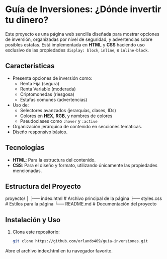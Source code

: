 # Guía de Inversiones: ¿Dónde invertir tu dinero?

Este proyecto es una página web sencilla diseñada para mostrar opciones de inversión, organizadas por nivel de seguridad, y advertencias sobre posibles estafas. Está implementada en **HTML** y **CSS** haciendo uso exclusivo de las propiedades `display: block`, `inline`, e `inline-block`.

## Características

- Presenta opciones de inversión como:
  - Renta Fija (segura)
  - Renta Variable (moderada)
  - Criptomonedas (riesgosa)
  - Estafas comunes (advertencias)
- Uso de:
  - Selectores avanzados (jerarquías, clases, IDs)
  - Colores en **HEX**, **RGB**, y nombres de colores
  - Pseudoclases como `:hover` y `:active`
- Organización jerárquica de contenido en secciones temáticas.
- Diseño responsivo básico.

## Tecnologías

- **HTML**: Para la estructura del contenido.
- **CSS**: Para el diseño y formato, utilizando únicamente las propiedades mencionadas.

## Estructura del Proyecto

proyecto/ │ ├── index.html # Archivo principal de la página ├── styles.css # Estilos para la página └── README.md # Documentación del proyecto

## Instalación y Uso

1. Clona este repositorio:
   ```bash
   git clone https://github.com/orlando409/guia-inversiones.git
Abre el archivo index.html en tu navegador favorito.

